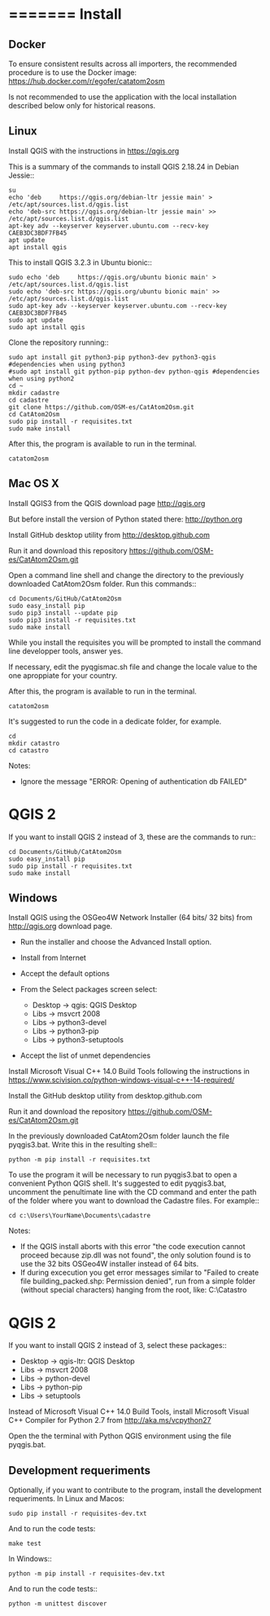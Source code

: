 =======
Install
=======

Docker
------

To ensure consistent results across all importers, the recommended procedure is to use the Docker image:
https://hub.docker.com/r/egofer/catatom2osm

Is not recommended to use the application with the local installation described below only for historical reasons.

Linux
-----

Install QGIS with the instructions in https://qgis.org

This is a summary of the commands to install QGIS 2.18.24 in Debian Jessie::

    su
    echo 'deb     https://qgis.org/debian-ltr jessie main' > /etc/apt/sources.list.d/qgis.list
    echo 'deb-src https://qgis.org/debian-ltr jessie main' >> /etc/apt/sources.list.d/qgis.list
    apt-key adv --keyserver keyserver.ubuntu.com --recv-key CAEB3DC3BDF7FB45
    apt update
    apt install qgis

This to install QGIS 3.2.3 in Ubuntu bionic::

    sudo echo 'deb     https://qgis.org/ubuntu bionic main' > /etc/apt/sources.list.d/qgis.list
    sudo echo 'deb-src https://qgis.org/ubuntu bionic main' >> /etc/apt/sources.list.d/qgis.list
    sudo apt-key adv --keyserver keyserver.ubuntu.com --recv-key CAEB3DC3BDF7FB45
    sudo apt update
    sudo apt install qgis

Clone the repository running::

    sudo apt install git python3-pip python3-dev python3-qgis #dependencies when using python3
    #sudo apt install git python-pip python-dev python-qgis #dependencies when using python2
    cd ~
    mkdir cadastre
    cd cadastre
    git clone https://github.com/OSM-es/CatAtom2Osm.git
    cd CatAtom2Osm
    sudo pip install -r requisites.txt
    sudo make install

After this, the program is available to run in the terminal.

    catatom2osm


Mac OS X
--------

Install QGIS3 from the QGIS download page
http://qgis.org

But before install the version of Python stated there:
http://python.org

Install GitHub desktop utility from
http://desktop.github.com

Run it and download this repository 
https://github.com/OSM-es/CatAtom2Osm.git

Open a command line shell and change the directory to the previously
downloaded CatAtom2Osm folder. Run this commands::

    cd Documents/GitHub/CatAtom2Osm
    sudo easy_install pip
    sudo pip3 install --update pip
    sudo pip3 install -r requisites.txt
    sudo make install

While you install the requisites you will be prompted to install the command
line developper tools, answer yes.

If necessary, edit the pyqgismac.sh file and change the locale value to the one aproppiate for your country.

After this, the program is available to run in the terminal.

    catatom2osm

It's suggested to run the code in a dedicate folder, for example.

    cd
    mkdir catastro
    cd catastro

Notes:

* Ignore the message "ERROR: Opening of authentication db FAILED"

QGIS 2
======

If you want to install QGIS 2 instead of 3, these are the commands to run::

    cd Documents/GitHub/CatAtom2Osm
    sudo easy_install pip
    sudo pip install -r requisites.txt
    sudo make install


Windows
-------

Install QGIS using the OSGeo4W Network Installer (64 bits/ 32 bits) from
http://qgis.org download page.

* Run the installer and choose the Advanced Install option.
* Install from Internet
* Accept the default options
* From the Select packages screen select:

  * Desktop -> qgis: QGIS Desktop
  * Libs -> msvcrt 2008
  * Libs -> python3-devel
  * Libs -> python3-pip
  * Libs -> python3-setuptools

* Accept the list of unmet dependencies

Install Microsoft Visual C++ 14.0 Build Tools following the instructions in 
https://www.scivision.co/python-windows-visual-c++-14-required/

Install the GitHub desktop utility from desktop.github.com

Run it and download the repository https://github.com/OSM-es/CatAtom2Osm.git

In the previously downloaded CatAtom2Osm folder launch the file pyqgis3.bat. 
Write this in the resulting shell::

    python -m pip install -r requisites.txt

To use the program it will be necessary to run pyqgis3.bat to open a convenient 
Python QGIS shell. It's suggested to edit pyqgis3.bat, uncomment the penultimate
line with the CD command and enter the path of the folder where you want to 
download the Cadastre files. For example::

    cd c:\Users\YourName\Documents\cadastre

Notes:

* If the QGIS install aborts with this error "the code execution cannot proceed because zip.dll was not found", the only solution found is to use the 32 bits OSGeo4W installer instead of 64 bits.
* If during excecution you get error messages similar to "Failed to create file building_packed.shp: Permission denied", run from a simple folder (without special characters) hanging from the root, like: C:\Catastro


QGIS 2
======

If you want to install QGIS 2 instead of 3, select these packages::

  * Desktop -> qgis-ltr: QGIS Desktop
  * Libs -> msvcrt 2008
  * Libs -> python-devel
  * Libs -> python-pip
  * Libs -> setuptools

Instead of Microsoft Visual C++ 14.0 Build Tools, install Microsoft Visual C++ Compiler for Python 2.7 from http://aka.ms/vcpython27

Open the the terminal with Python QGIS environment using the file pyqgis.bat.


Development requeriments
------------------------

Optionally, if you want to contribute to the program, install the development requeriments. In Linux and Macos:

    sudo pip install -r requisites-dev.txt
    
And to run the code tests:

    make test

In Windows::

    python -m pip install -r requisites-dev.txt
    
And to run the code tests::

    python -m unittest discover
